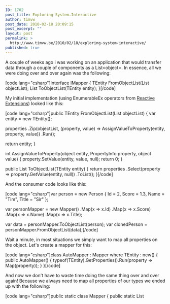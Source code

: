 ```yaml
---
ID: 1702
post_title: Exploring System.Interactive
author: timvw
post_date: 2010-02-18 20:09:15
post_excerpt: ""
layout: post
permalink: >
  http://www.timvw.be/2010/02/18/exploring-system-interactive/
published: true
---
```

<p>A couple of weeks ago i was working on an application that would transfer data through a couple of components as a List&lt;object&gt;. In essence, all we were doing over and over again was the following:</p>

[code lang="csharp"]interface IMapper<tentity>
{
 TEntity FromObjectList(List<object> objectList);
 List<object> ToObjectList(TEntity entity);
}[/code]

<p>My initial implementation (using EnumerableEx operators from <a href="http://msdn.microsoft.com/en-us/devlabs/ee794896.aspx">Reactive Extensions</a>) looked like this:</p>

[code lang="csharp"]public TEntity FromObjectList(List<object> objectList)
{
 var entity = new TEntity();

 properties
  .Zip(objectList, (property, value) => AssignValueToProperty(entity, property, value))
  .Run();

 return entity;
}

int AssignValueToProperty(object entity, PropertyInfo property, object value)
{
 property.SetValue(entity, value, null);
 return 0;
}

public List<object> ToObjectList(TEntity entity)
{
 return properties
  .Select(property => property.GetValue(entity, null))
  .ToList();
 }[/code]

<p>And the consumer code looks like this:</p>

[code lang="csharp"]var person = new Person {  Id = 2, Score = 1.3, Name = "Tim", Title = "Sir" };

var personMapper = new Mapper<person>()
 .Map(x => x.Id)
 .Map(x => x.Score)
 .Map(x => x.Name)
 .Map(x => x.Title);

var data = personMapper.ToObjectList(person);
var clonedPerson = personMapper.FromObjectList(data);[/code]

<p>Wait a minute, in most situations we simply want to map all properties on the object. Let's create a mapper for this:</p>

[code lang="csharp"]class AutoMapper<tentity> : Mapper<tentity> where TEntity : new()
{
 public AutoMapper()
 {
  typeof(TEntity).GetProperties().Run(property => Map(property));
 }
}[/code]

<p>And now we don't have to waste time doing the same thing over and over again! Because we always need to map all properties of our types we ended up with the following:</p>

[code lang="csharp"]public static class Mapper
{
 public static List<object> ToObjectsList<tentity>(this TEntity entity)
 {
  return entity.GetType().GetProperties()
   .Select(property => property.GetValue(entity, null))
   .ToList();
  }

 public static TEntity ToEntity<tentity>(this List<object> objectsList) where TEntity : new()
 {
  TEntity entity = new TEntity();
  entity.GetType().GetProperties()
   .Zip(objectsList, (property, value) =>{ property.SetValue(entity, value,null); return 0;})
   .Run();
  return entity;
 }
}[/code]